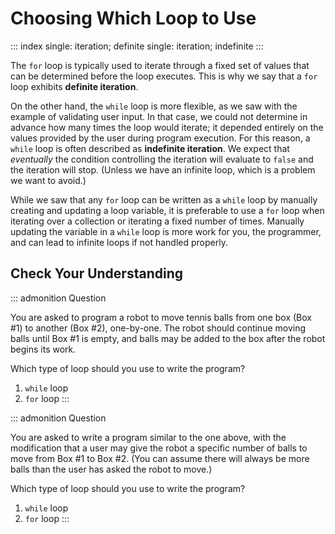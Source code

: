 # Choosing Which Loop to Use

::: index
single: iteration; definite single: iteration; indefinite
:::

The `for` loop is typically used to iterate through a fixed set of
values that can be determined before the loop executes. This is why we
say that a `for` loop exhibits **definite iteration**.

On the other hand, the `while` loop is more flexible, as we saw with the
example of validating user input. In that case, we could not determine
in advance how many times the loop would iterate; it depended entirely
on the values provided by the user during program execution. For this
reason, a `while` loop is often described as **indefinite iteration**.
We expect that *eventually* the condition controlling the iteration will
evaluate to `false` and the iteration will stop. (Unless we have an
infinite loop, which is a problem we want to avoid.)

While we saw that any `for` loop can be written as a `while` loop by
manually creating and updating a loop variable, it is preferable to use
a `for` loop when iterating over a collection or iterating a fixed
number of times. Manually updating the variable in a `while` loop is
more work for you, the programmer, and can lead to infinite loops if not
handled properly.

## Check Your Understanding

::: admonition
Question

You are asked to program a robot to move tennis balls from one box (Box
#1) to another (Box #2), one-by-one. The robot should continue moving
balls until Box #1 is empty, and balls may be added to the box after the
robot begins its work.

Which type of loop should you use to write the program?

1.  `while` loop
2.  `for` loop
:::

::: admonition
Question

You are asked to write a program similar to the one above, with the
modification that a user may give the robot a specific number of balls
to move from Box #1 to Box #2. (You can assume there will always be more
balls than the user has asked the robot to move.)

Which type of loop should you use to write the program?

1.  `while` loop
2.  `for` loop
:::
